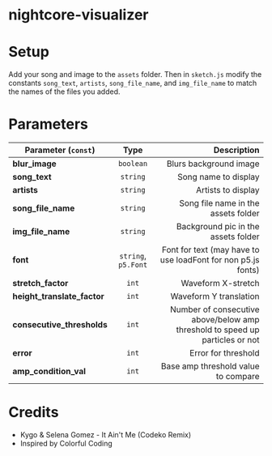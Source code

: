 # nightcore-visualizer

# Setup
Add your song and image to the `assets` folder. Then in `sketch.js` modify the constants `song_text`, `artists`, `song_file_name`, and `img_file_name` to match the names of the files you added.

# Parameters

| Parameter (`const`) | Type | Description |
| ------------- |:-------------:| -----:|
| **blur_image** | `boolean` | Blurs background image |
| **song_text** | `string` | Song name to display |
| **artists** | `string` | Artists to display |
| **song_file_name** | `string` | Song file name in the assets folder |
| **img_file_name** | `string` | Background pic in the assets folder |
| **font** | `string`, `p5.Font` | Font for text (may have to use loadFont for non p5.js fonts) |
| **stretch_factor** | `int` | Waveform X-stretch |
| **height_translate_factor** | `int` | Waveform Y translation |
| **consecutive_thresholds** | `int` |  Number of consecutive above/below amp threshold to speed up particles or not |
| **error** | `int` |  Error for threshold |
| **amp_condition_val** | `int` |  Base amp threshold value to compare |

# Credits
- Kygo & Selena Gomez - It Ain't Me (Codeko Remix)
- Inspired by Colorful Coding
